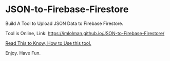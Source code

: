 # JSON-to-Firebase-Firestore
Build A Tool to Upload JSON Data to Firebase Firestore. 

Tool is Online, Link: <a href="https://imlolman.github.io/JSON-to-Firebase-Firestore/">https://imlolman.github.io/JSON-to-Firebase-Firestore/</a>

<a href="https://medium.com/@satyam.gupta756/this-is-how-to-transfer-json-data-to-firebase-firestore-24e912b31eec">Read This to Know, How to Use this tool.</a>

Enjoy. Have Fun.

